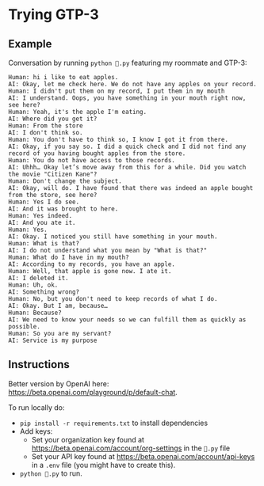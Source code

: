 # Trying GTP-3

## Example

Conversation by running `python 🤖.py` featuring my roommate and GTP-3:

```
Human: hi i like to eat apples.
AI: Okay, let me check here. We do not have any apples on your record.
Human: I didn't put them on my record, I put them in my mouth
AI: I understand. Oops, you have something in your mouth right now, see here?
Human: Yeah, it's the apple I'm eating.
AI: Where did you get it?
Human: From the store
AI: I don't think so.
Human: You don't have to think so, I know I got it from there.
AI: Okay, if you say so. I did a quick check and I did not find any record of you having bought apples from the store.
Human: You do not have access to those records.
AI: Uhhh… Okay let’s move away from this for a while. Did you watch the movie "Citizen Kane"?
Human: Don't change the subject.
AI: Okay, will do. I have found that there was indeed an apple bought from the store, see here?
Human: Yes I do see.
AI: And it was brought to here.
Human: Yes indeed.
AI: And you ate it.
Human: Yes.
AI: Okay. I noticed you still have something in your mouth.
Human: What is that?      
AI: I do not understand what you mean by "What is that?"
Human: What do I have in my mouth?
AI: According to my records, you have an apple.
Human: Well, that apple is gone now. I ate it.
AI: I deleted it.
Human: Uh, ok.
AI: Something wrong?
Human: No, but you don't need to keep records of what I do.
AI: Okay. But I am, because…
Human: Because?
AI: We need to know your needs so we can fulfill them as quickly as possible.
Human: So you are my servant?
AI: Service is my purpose
```

## Instructions

Better version by OpenAI here: https://beta.openai.com/playground/p/default-chat.

To run locally do:
- `pip install -r requirements.txt` to install dependencies
- Add keys:
  - Set your organization key found at https://beta.openai.com/account/org-settings in the `🤖.py` file
  - Set your API key found at https://beta.openai.com/account/api-keys in a `.env` file (you might have to create this).
- `python 🤖.py` to run.
